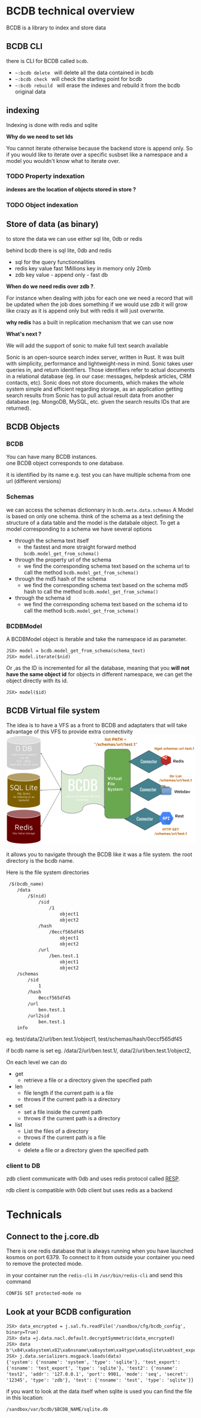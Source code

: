 # BCDB technical overview

BCDB is a library to index and store data

## BCDB CLI

there is CLI for BCDB called ```bcdb```.
- ```~:bcdb delete ``` will delete all the data contained in bcdb
- ```~:bcdb check ``` will check the starting point for bcdb
- ```~:bcdb rebuild ``` will erase the indexes and rebuild it from the bcdb original data

 
## indexing
Indexing is done with redis and sqlite

__Why do we need to set Ids__

You cannot iterate otherwise because the backend store is append only. So if you would like to iterate over a specific susbset like a namespace and a model you wouldn't know what to iterate over.
### TODO Property indexation
__indexes are the location of objects stored in store ?__
### TODO Object indexation

## Store of data (as binary)
to store the data we can use either sql lite, 0db or redis


behind bcdb there is sql lite, 0db and redis
* sql for the query functionnalities
* redis key value fast 1Millions key in memory only 20mb
* zdb key value - append only - fast db

__When do we need redis over zdb ?__. 

For instance when dealing with jobs for each one we need a record that will be updated when the job
 does something if we would use zdb it will grow like crazy as it is append only but with redis it will just overwrite. 

__why redis__
has a built in replication mechanism that we can use now

__What's next ?__

We will add the support of sonic to make full text search available

Sonic is an open-source search index server, written in Rust. It was built with simplicity, performance and lightweight-ness in mind. Sonic takes user queries in, and return identifiers. Those identifiers refer to actual documents in a relational database (eg. in our case: messages, helpdesk articles, CRM contacts, etc). Sonic does not store documents, which makes the whole system simple and efficient regarding storage, as an application getting search results from Sonic has to pull actual result data from another database (eg. MongoDB, MySQL, etc. given the search results IDs that are returned).

## BCDB Objects
### BCDB
You can have many BCDB instances.  
one BCDB object corresponds to one database. 

it is identified by its name e.g. test
you can have multiple schema from one url (different versions)

### Schemas  
we can access the schemas dictionnary in `bcdb.meta.data.schemas`
A Model is based on only one schema. think of the schema as a text defining the structure 
of a data table and the model is the databale object.
To get a model corresponding to a schema we have several options 
* through the schema text itself 
    * the fastest and more straight forward method  `bcdb.model_get_from_schema()`
* through the property url of the schema  
    * we find the corresponding schema text based on the schema url to call the method `bcdb.model_get_from_schema()`
* through the md5 hash of the schema  
    * we find the corresponding schema text based on the schema md5 hash to call the method `bcdb.model_get_from_schema()`
* through the schema id 
    * we find the corresponding schema text based on the schema id to call the method `bcdb.model_get_from_schema()`

### BCDBModel
A BCDBModel object is iterable and take the namespace id as parameter.
```
JSX> model = bcdb.model_get_from_schema(schema_text)
JSX> model.iterate($nid)
```
Or ,as the ID is incremented for all the database, meaning that you __will not have the same object id__ for objects in different namespace, we can get the object directly with its id.
```
JSX> model($id)
```


## BCDB Virtual file system
The idea is to have a VFS as a front to BCDB and adaptaters that will take advantage of this VFS to provide extra connectivity
![VFS](images/BCDB_VFS.png)

it allows you to navigate through the BCDB like it was a file system.
the root directory is the bcdb name.


Here is the file system directories
```
 /$(bcdb_name)
    /data
        /$(nid)
            /sid
                /1
                    object1
                    object2
            /hash
                /0eccf565df45
                    object1
                    object2
            /url
                /ben.test.1
                    object1
                    object2
    /schemas
        /sid
            1
        /hash
            0eccf565df45
        /url
            ben.test.1
        /url2sid
            ben.test.1
    info
```   
eg. test/data/2/url/ben.test.1/object1, test/schemas/hash/0eccf565df45 

if bcdb name is set eg. /data/2/url/ben.test.1/, data/2/url/ben.test.1/object2,

On each level we can do 
- get 
    - retrieve a file or a directory given the specified path
- len
    - file length if the current path is a file
    - throws if the current path is a directory
- set
    - set a file inside the current path
    - throws if the current path is a directory
- list 
    - List the files of a directory
    - throws if the current path is a file
- delete
    - delete a file or a directory given the specified path

  

### client to DB
zdb client communicate with 0db and uses redis  protocol  called [RESP](https://redis.io/topics/protocol).

rdb client is compatible with 0db client but uses redis as a backend 


 

# Technicals
## Connect to the j.core.db
There is one redis database that is always running when you have launched kosmos
on port 6379. To connect to it from outside your container you need to remove the protected mode.

in your container run the `redis-cli` in `/usr/bin/redis-cli`
and send this command
```
CONFIG SET protected-mode no
```
## Look at your BCDB configuration
```
JSX> data_encrypted = j.sal.fs.readFile('/sandbox/cfg/bcdb_config', binary=True)
JSX> data =j.data.nacl.default.decryptSymmetric(data_encrypted)
JSX> data
b'\x84\xa6system\x82\xa6nsname\xa6system\xa4type\xa6sqlite\xabtest_export\x82\xa6nsname\xabtest_export\xa4type\xa6sqlite\xa5test2\x86\xa6nsname\xa5test2\xa4addr\xa9127.0.0.1\xa4port\xcd&\xad\xa4mode\xa3seq\xa6secret\xa512345\xa4type\xa3zdb\xa4test\x82\xa6nsname\xa4test\xa4type\xa6sqlite'
JSX> j.data.serializers.msgpack.loads(data)
{'system': {'nsname': 'system', 'type': 'sqlite'}, 'test_export': {'nsname': 'test_export', 'type': 'sqlite'}, 'test2': {'nsname': 'test2', 'addr': '127.0.0.1', 'port': 9901, 'mode': 'seq', 'secret': '12345', 'type': 'zdb'}, 'test': {'nsname': 'test', 'type': 'sqlite'}}
```
if you want to look at the data itself when sqlite is used you can find the file in this location:
```
/sandbox/var/bcdb/$BCDB_NAME/sqlite.db
```
